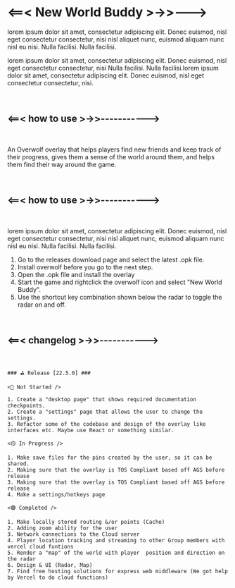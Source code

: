
# <==< New World Buddy >->>--->

lorem ipsum dolor sit amet, consectetur adipiscing elit. Donec euismod, nisl eget consectetur consectetur, nisi nisl aliquet nunc, euismod aliquam nunc nisl eu nisi. Nulla facilisi. Nulla facilisi.

lorem ipsum dolor sit amet, consectetur adipiscing elit. Donec euismod, nisl eget consectetur consectetur, nisi Nulla facilisi. Nulla facilisi.lorem ipsum dolor sit amet, consectetur adipiscing elit. Donec euismod, nisl eget consectetur consectetur, nisi.

<br>

## <==< how to use >->>----------->

<br>

An Overwolf overlay that helps players find new friends and keep track of their progress, gives them a sense of the world around them, and helps them find their way around the game.

<br>

## <==< how to use >->>----------->

<br>

lorem ipsum dolor sit amet, consectetur adipiscing elit. Donec euismod, nisl eget consectetur consectetur, nisi nisl aliquet nunc, euismod aliquam nunc nisl eu nisi. Nulla facilisi. Nulla facilisi.

1. Go to the releases download page and select the latest .opk file.
2. Install overwolf before you go to the next step.
3. Open the .opk file and install the overlay
4. Start the game and rightclick the overwolf icon and select "New World Buddy".
5. Use the shortcut key combination shown below the radar to toggle the radar on and off.

<br>

## <==< changelog >->>----------->

<br>

```
### ⛳ Release [22.5.0] ###

<🔴 Not Started />

1. Create a "desktop page" that shows required documentation checkpoints.
2. Create a "settings" page that allows the user to change the settings.
3. Refactor some of the codebase and design of the overlay like interfaces etc. Maybe use React or something similar.

<🟡 In Progress />

1. Make save files for the pins created by the user, so it can be shared.
2. Making sure that the overlay is TOS Compliant based off AGS before release
3. Making sure that the overlay is TOS Compliant based off AGS before release
4. Make a settings/hotkeys page

<🟢 Completed />

1. Make locally stored routing &/or points (Cache)
2. Adding zoom ability for the user
3. Network connections to the Cloud server
4. Player location tracking and streaming to other Group members with vercel cloud funtions
5. Render a "map" of the world with player  position and direction on the radar
6. Design & UI (Radar, Map)
7. Find free hosting solutions for express web middleware (We got help by Vercel to do cloud functions)
```
